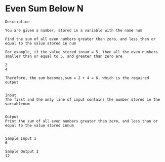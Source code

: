 # Even Sum Below N
    Description

    You are given a number, stored in a variable with the name num

    Find the sum of all even numbers greater than zero, and less than or equal to the value stored in num

    For example, if the value stored innum = 5, then all the even numbers smaller than or equal to 5, and greater than zero are

    2
    4

    Therefore, the sum becomes,sum = 2 + 4 = 6, which is the required output


    Input
    The first and the only line of input contains the number stored in the variablenum


    Output
    Print the sum of all even numbers greater than zero, and less than or equal to the value stored innum


    Sample Input 1 
    6

    Sample Output 1
    12